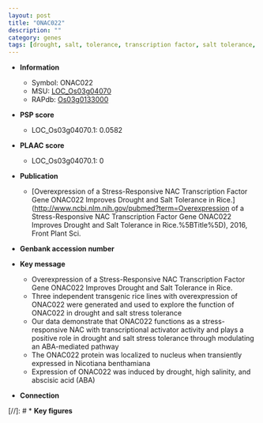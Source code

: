 ```yaml
---
layout: post
title: "ONAC022"
description: ""
category: genes
tags: [drought, salt, tolerance, transcription factor, salt tolerance, salt stress, stress, nucleus, abscisic acid, stress tolerance, transcriptional activator]
---
```


* **Information**  
    + Symbol: ONAC022  
    + MSU: [LOC_Os03g04070](http://rice.plantbiology.msu.edu/cgi-bin/ORF_infopage.cgi?orf=LOC_Os03g04070)  
    + RAPdb: [Os03g0133000](http://rapdb.dna.affrc.go.jp/viewer/gbrowse_details/irgsp1?name=Os03g0133000)  

* **PSP score**  
    + LOC_Os03g04070.1: 0.0582 

* **PLAAC score**  
    + LOC_Os03g04070.1: 0 

* **Publication**  
    + [Overexpression of a Stress-Responsive NAC Transcription Factor Gene ONAC022 Improves Drought and Salt Tolerance in Rice.](http://www.ncbi.nlm.nih.gov/pubmed?term=Overexpression of a Stress-Responsive NAC Transcription Factor Gene ONAC022 Improves Drought and Salt Tolerance in Rice.%5BTitle%5D), 2016, Front Plant Sci.

* **Genbank accession number**  

* **Key message**  
    + Overexpression of a Stress-Responsive NAC Transcription Factor Gene ONAC022 Improves Drought and Salt Tolerance in Rice.
    + Three independent transgenic rice lines with overexpression of ONAC022 were generated and used to explore the function of ONAC022 in drought and salt stress tolerance
    + Our data demonstrate that ONAC022 functions as a stress-responsive NAC with transcriptional activator activity and plays a positive role in drought and salt stress tolerance through modulating an ABA-mediated pathway
    + The ONAC022 protein was localized to nucleus when transiently expressed in Nicotiana benthamiana
    + Expression of ONAC022 was induced by drought, high salinity, and abscisic acid (ABA)

* **Connection**  

[//]: # * **Key figures**  


